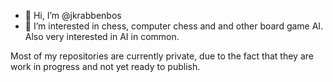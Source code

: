 - 👋 Hi, I’m @jkrabbenbos
- 👀 I’m interested in chess, computer chess and and other board game AI. Also very interested in AI in common.

Most of my repositories are currently private, due to the fact that they are work in progress and not yet ready to publish.

<!---
jkrabbenbos/jkrabbenbos is a ✨ special ✨ repository because its `README.md` (this file) appears on your GitHub profile.
You can click the Preview link to take a look at your changes.
--->
